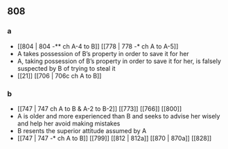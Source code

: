 ## 808
### a
- [[804 | 804 -** ch A-4 to B]] [[778 | 778 -* ch A to A-5]] 
- A takes possession of B’s property in order to save it for her
- A, taking possession of B’s property in order to save it for her, is falsely suspected by B of trying to steal it
- [[21]] [[706 | 706c ch A to B]] 

### b
- [[747 | 747 ch A to B &amp; A-2 to B-2]] [[773]] [[766]] [[800]] 
- A is older and more experienced than B and seeks to advise her wisely and help her avoid making mistakes
- B resents the superior attitude assumed by A
- [[747 | 747 *-** ch A to B]] [[799]] [[812 | 812a]] [[870 | 870a]] [[828]] 

